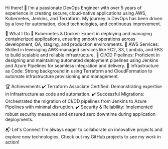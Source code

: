 Hi there! 👋
I'm a passionate DevOps Engineer with over 5 years of experience in creating secure, cloud-native applications using AWS, Kubernetes, Jenkins, and Terraform. My journey in DevOps has been driven by a love for automation, cloud technologies, and continuous improvement.

🚀 What I Do
🔹 Kubernetes & Docker: Expert in deploying and managing containerized applications, ensuring smooth operations across development, QA, staging, and production environments.
🔹 AWS Services: Skilled in leveraging AWS-managed services like EC2, S3, Lambda, and EKS to build scalable and reliable infrastructure.
🔹 CI/CD Pipelines: Proficient in designing and maintaining automated deployment pipelines using Jenkins and Azure Pipelines for seamless integration and delivery.
🔹 Infrastructure as Code: Strong background in using Terraform and CloudFormation to automate infrastructure provisioning and management.

🏆 Achievements
✔️ Terraform Associate Certified: Demonstrating expertise in infrastructure as code and automation.
✔️ Successful Migrations: Orchestrated the migration of CI/CD pipelines from Jenkins to Azure Pipelines with minimal disruption.
✔️ Security & Reliability: Implemented robust security measures and ensured zero downtime during application deployments.

📬 Let's Connect
I'm always eager to collaborate on innovative projects and explore new technologies. Check out my GitHub projects to see my work in action!
